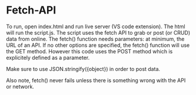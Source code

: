 # Fetch-API

To run, open index.html and run live server (VS code extension).
The html will run the script.js.
The script uses the fetch API to grab or post (or CRUD) data from online.
The fetch() function needs parameters: at minimum, the URL of an API.
If no other options are specified, the fetch() function will use the GET method.
However this code uses the POST method which is explicitely defined as a parameter.

Make sure to use JSON.stringify({object}) in order to post data.

Also note, fetch() never fails unless there is something wrong with the API or network.
